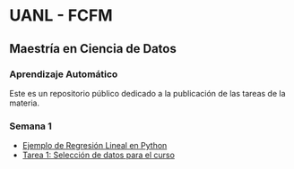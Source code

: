 # UANL - FCFM

## Maestría en Ciencia de Datos

### Aprendizaje Automático

Este es un repositorio público dedicado a la publicación de las tareas de la materia.

### Semana 1
- [Ejemplo de Regresión Lineal en Python](./Semana01/Regresion_Lineal.ipynb)
- [Tarea 1: Selección de datos para el curso](./Semana01/Tarea_01.ipynb)